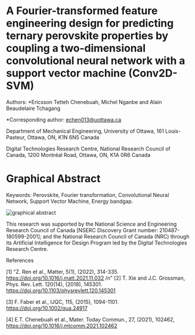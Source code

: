 # A Fourier-transformed feature engineering design for predicting ternary perovskite properties by coupling a two-dimensional convolutional neural network with a support vector machine (Conv2D-SVM)

Authors: *Ericsson Tetteh Chenebuah, Michel Nganbe and Alain Beaudelaire Tchagang

*Corresponding author: echen013@uottawa.ca

Department of Mechanical Engineering, University of Ottawa, 161 Louis-Pasteur, Ottawa, ON, K1N 6N5 Canada

Digital Technologies Research Centre, National Research Council of Canada, 1200 Montréal Road, Ottawa, ON, K1A 0R6 Canada


# Graphical Abstract

Keywords: Perovskite, Fourier transformation, Convolutional Neural Network, Support Vector Machine, Energy bandgap.


![graphical abstract](https://user-images.githubusercontent.com/74286898/206027885-293559b4-1b77-429d-955d-25abc1bd91a5.jpg)
   
   
This research was supported by the National Science and Engineering Research Council of Canada [NSERC Discovery Grant number: 210487-180599-2001]; and the National Research Council of Canada (NRC) through its Artificial Intelligence for Design Program led by the Digital Technologies Research Centre.


References

[1]   "Z. Ren et al., Matter, 5(1), (2022), 314-335. https://doi.org/10.1016/j.matt.2021.11.032 /n"
[2]   T. Xie and J.C. Grossman, Phys. Rev. Lett. 120(14), (2018), 145301. https://doi.org/10.1103/physrevlett.120.145301

[3]   F. Faber et al., IJQC, 115, (2015), 1094-1101. https://doi.org/10.1002/qua.24917

[4]   E.T. Chenebuah et al., Mater. Today Commun., 27, (2021), 102462, https://doi.org/10.1016/j.mtcomm.2021.102462
